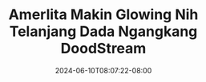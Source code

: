 --- 
title: "Amerlita Makin Glowing Nih Telanjang Dada Ngangkang  DoodStream"
description: "   video bokep Amerlita Makin Glowing Nih Telanjang Dada Ngangkang  DoodStream terbaru    "
date: 2024-06-10T08:07:22-08:00
file_code: "miki447eyzac"
draft: false
cover: "u3xmw9jz9q2bmkos.jpg"
tags: ["Amerlita", "Makin", "Glowing", "Nih", "Telanjang", "Dada", "Ngangkang", "DoodStream", "bokep-indo", "bokep-viral", "bokep-ig"]
length: 774
fld_id: "1483155"
foldername: "Amerlita 1"
categories: ["Amerlita 1"]
views: 0
---